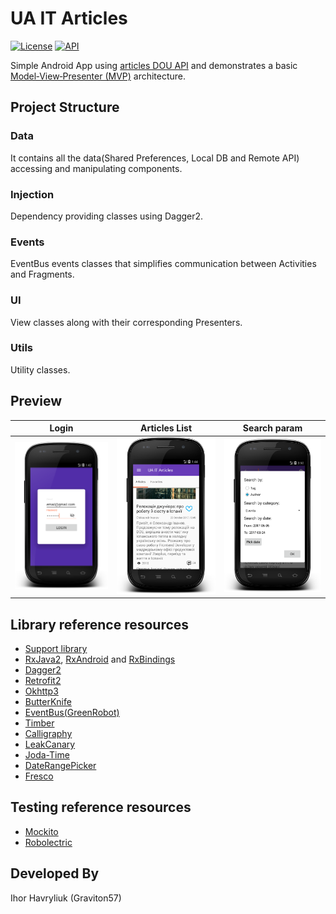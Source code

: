 # UA IT Articles

[![License](https://img.shields.io/badge/license-Apache%202-blue.svg)](https://www.apache.org/licenses/LICENSE-2.0)
[![API](https://img.shields.io/badge/API-16%2B-green.svg?style=flat)](https://android-arsenal.com/api?level=16)


Simple Android App using [articles DOU API](https://api.dou.ua/articles/) and demonstrates a basic 
[Model‑View‑Presenter (MVP)](https://en.wikipedia.org/wiki/Model%E2%80%93view%E2%80%93presenter) architecture.
 
## Project Structure
### Data 
It contains all the data(Shared Preferences, Local DB and Remote API) accessing and manipulating components.
### Injection
Dependency providing classes using Dagger2.
### Events
EventBus events classes that simplifies communication between Activities and Fragments.
### UI
View classes along with their corresponding Presenters.
### Utils
Utility classes.

## Preview

Login|Articles List|Search param 
-------------|-----------------|-----------------
![alt text](art/login.png "Login")  |![alt text](art/articles.png "Articles")  |![alt text](art/search.png "Search")   


## Library reference resources
- [Support library](https://developer.android.com/topic/libraries/support-library/index.html)
- [RxJava2](https://github.com/ReactiveX/RxJava), [RxAndroid](https://github.com/ReactiveX/RxAndroid) and [RxBindings](https://github.com/JakeWharton/RxBinding)
- [Dagger2](https://google.github.io/dagger/)
- [Retrofit2](http://square.github.io/retrofit/)
- [Okhttp3](https://github.com/square/okhttp/)
- [ButterKnife](https://github.com/JakeWharton/butterknife)
- [EventBus(GreenRobot)](http://greenrobot.org/eventbus/)
- [Timber](https://github.com/JakeWharton/timber)
- [Calligraphy](https://github.com/chrisjenx/Calligraphy)
- [LeakCanary](https://github.com/square/leakcanary)
- [Joda-Time](http://joda-time.sourceforge.net/)
- [DateRangePicker](https://github.com/borax12/MaterialDateRangePicker)
- [Fresco](https://github.com/facebook/fresco/)


## Testing reference resources
- [Mockito](http://site.mockito.org/)
- [Robolectric](http://robolectric.org/) 

Developed By
-------
Ihor Havryliuk (Graviton57)

[1]: https://github.com/graviton57/ITAtricles.git
